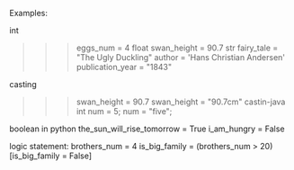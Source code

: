 <!-- variables at python VS JAVA -->
<!-- 


בשפות שהן statically typed, 
כגון שפת C, ג'אווה, ++C, 
טיפוסי המשתנים סטטיים.
כלומר, צריך להצהיר על המשתנים ועל טיפוסם מראש, 
ובזמן הקומפילציה הם משויכים באופן קבוע לטיפוס מסוים.
דוגמה בג'אווה, לקביעת טיפוסי משתנים סטטיים:

python:
>>> greeting = "Hello!"
>>> num = 5

java:
>>> String greeting = "Hello!";
>>> int num = 5; 
-->

Examples:

int
>>> eggs_num = 4
float
>>> swan_height = 90.7
str
>>> fairy_tale = "The Ugly Duckling"
>>> author = 'Hans Christian Andersen'
>>> publication_year = "1843"

casting
>>> swan_height = 90.7
>>> swan_height = "90.7cm"
castin-java
int num = 5;
num = "five";
<!-- error: incompatible types: String cannot be converted to int -->

boolean in python
the_sun_will_rise_tomorrow = True
i_am_hungry = False

logic statement:
brothers_num = 4
is_big_family = (brothers_num > 20)
[is_big_family = False]